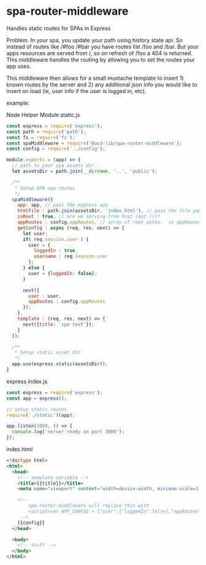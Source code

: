 # spa-router-middleware
Handles static routes for SPAs in Express

Problem.  In your spa, you update your path using history state api.  So instead of routes like /#foo /#bar you have routes list /foo and /bar.  But your apps resources are served from /, so on refresh of /foo a 404 is returned.  This middleware handles the routing by allowing you to set the routes your app uses.

This middleware then allows for a small mustache template to insert 1) known routes by the server and 2) any additional json info you would like to insert on load (ie, user info if the user is logged in, etc).

example:

Node Helper Module static.js
```javascript
const express = require('express');
const path = require('path');
const fs = require('fs');
const spaMiddleware = require('@ucd-lib/spa-router-middleware');
const config = require('../config');

module.exports = (app) => {
  // path to your spa assets dir
  let assetsDir = path.join(__dirname, '..', 'public');

  /**
   * Setup SPA app routes
   */
  spaMiddleware({
    app: app, // pass the express app
    htmlFile : path.join(assetsDir, 'index.html'), // pass the file you want to use
    isRoot : true, // are we serving from host root (/)?
    appRoutes : config.appRoutes, // array of root paths.  ie appRoutes = ['foo', 'bar'] to server /foo/* /bar/*
    getConfig : async (req, res, next) => {
      let user;
      if( req.session.user ) {
        user = {
          loggedIn : true,
          username : req.session.user
        };
      } else {
        user = {loggedIn: false};
      }

      next({
        user : user,
        appRoutes : config.appRoutes
      });
    },
    template : (req, res, next) => {
      next({title: 'spa test'});
    }
  });

  /**
   * Setup static asset dir
   */
  app.use(express.static(assetsDir));
}
```

express index.js
```javascript
const express = require('express');
const app = express();

// setup static routes
require('./static')(app);

app.listen(3000, () => {
  console.log('server ready on port 3000');
});
```


index.html
```html
<!doctype html>
<html>
  <head>
    <!-- template variable -->
    <title>{{title}}</title>
    <meta name="viewport" content="width=device-width, minimum-scale=1, initial-scale=1, user-scalable=no">

    <!-- 
        spa-router-middleware will replace this with
        <script>var APP_CONFIG = {"user":{"loggedIn":false},"appRoutes":["foo","bar"]};</script>
     -->
    {{config}}
  </head>

  <body>
    <!-- stuff -->
  </body>
</html>
```